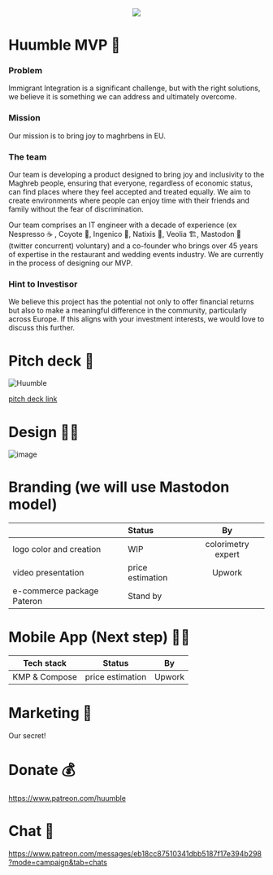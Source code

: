 <div align="center">
<image src="https://github.com/user-attachments/assets/039093fa-7eba-4e1a-8b82-a9ea4f3a0812" />
</div>

# Huumble MVP 🙌

### Problem
Immigrant Integration is a significant challenge, but with the right solutions, we believe it is something we can address and ultimately overcome. 

### Mission
Our mission is to bring joy to maghrbens in EU.

### The team
Our team is developing a product designed to bring joy and inclusivity to the Maghreb people, ensuring that everyone, regardless of economic status, can find places where they feel accepted and treated equally. We aim to create environments where people can enjoy time with their friends and family without the fear of discrimination.

Our team comprises an IT engineer with a decade of experience (ex Nespresso ☕ , Coyote 🐅, Ingenico 📱, Natixis 🏦, Veolia 🏗️, Mastodon 🐘 (twitter concurrent) voluntary) and a co-founder who brings over 45 years of expertise in the restaurant and wedding events industry. We are currently in the process of designing our MVP.

### Hint to Investisor
We believe this project has the potential not only to offer financial returns but also to make a meaningful difference in the community, particularly across Europe. If this aligns with your investment interests, we would love to discuss this further.

# Pitch deck 🎒
![Huumble](https://github.com/user-attachments/assets/a440c2e2-62a5-4d42-9845-727f09fc4fb6)

[pitch deck link](https://www.canva.com/design/DAGNAGVDUJM/NFrpM-kQn71_7rzvDpzPQw/view)

# Design 👩‍🎨
![image](https://github.com/user-attachments/assets/bc28e0e1-8ed5-4f38-af01-c252904b681f)


# Branding (we will use Mastodon model)

|                            | Status             | By                 |
| -------------------------- |:-------------------|:------------------:|
| logo color and creation    | WIP                | colorimetry expert |
| video presentation         | price estimation   | Upwork             |
| e-commerce package Pateron | Stand by           |                    |


# Mobile App (Next step) 🧑‍💻

| Tech stack                 | Status             | By                 |
| -------------------------- |:------------------:|:------------------:|
| KMP & Compose              | price estimation   | Upwork             |


# Marketing 🚀
Our secret!

# Donate 💰
https://www.patreon.com/huumble

# Chat 📣
https://www.patreon.com/messages/eb18cc87510341dbb5187f17e394b298?mode=campaign&tab=chats
